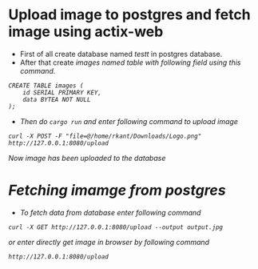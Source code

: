 # Upload image to postgres and fetch image using actix-web 
* First of all create database named <i>testt</i> in postgres database.
* After that create <i>images<i> named table with following field using this command.
```
CREATE TABLE images (
    id SERIAL PRIMARY KEY,
    data BYTEA NOT NULL
);
```
* Then do ```cargo run``` and enter following command to upload image
```
curl -X POST -F "file=@/home/rkant/Downloads/Logo.png" http://127.0.0.1:8080/upload
```
Now image has been uploaded to the database

# Fetching imamge from postgres
* To fetch data from database enter following command
```
curl -X GET http://127.0.0.1:8080/upload --output output.jpg
```
or enter directly get image in browser by following command
```
http://127.0.0.1:8080/upload
```
